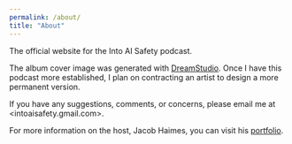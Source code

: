 ```yaml
---
permalink: /about/
title: "About"
---
```

The official website for the Into AI Safety podcast.

The album cover image was generated with <a href="https://beta.dreamstudio.ai/dream" target="_blank" rel="noreferrer noopener">DreamStudio</a>. Once I have this podcast more established, I plan on contracting an artist to design a more permanent version.

If you have any suggestions, comments, or concerns, please email me at <intoaisafety.gmail.com>.

For more information on the host, Jacob Haimes, you can visit his <a href="https://jacob-haimes.github.io" target="_blank" rel="noreferrer noopener">portfolio</a>.
